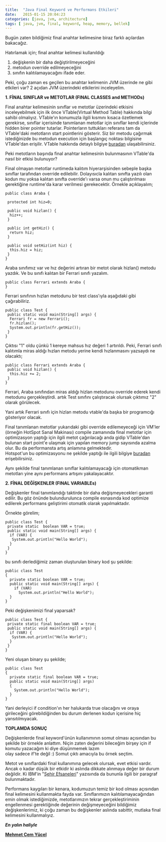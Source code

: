 ```yaml
---
title:  "Java Final Keyword ve Performans Etkileri"
date:   2015-01-15 20:04:23
categories: [java, jvm, architecture]
tags: [ java, jvm, final, keyword, heap, memory, bellek]
---
```


Bugün zaten bildiğimiz final anahtar kelimesine biraz farklı açılardan bakacağız.  
  
Hatırlamak için; final anahtar kelimesi kullanıldığı  

1.  değişkenin bir daha değiştirilmeyeceğini
2.  metodun override edilmeyeceğini
3.  sınıfın kalıtılamayacağını ifade eder.

Peki, çoğu zaman es geçilen bu anahtar kelimenin JVM üzerinde ne gibi etkileri var? 2 açıdan JVM üzerindeki etkilerini inceleyelim.

**1. FİNAL SINIFLAR ve METOTLAR (FINAL CLASSES and METHODs)**

Final anahtar kelimesinin sınıflar ve metotlar üzerindeki etkisini inceleyebilmek için ilk önce VTable(Virtual Method Table) hakkında bilgi sahibi olmalıyız. VTable'ın konumuzla ilgili kısmını kısaca özetlemek gerekirse, sınıflar içerisinde tanımlanan metotlar için sınıflar kendi içlerinde hidden birer pointer tutarlar. Pointerların tuttukları referans tam da VTable'daki metotların start pointlerini gösterir. Siz bir metodu çağırmak istediğinizde bu metodun execution için başlangıç noktası bilgisine VTable'dan erişilir. VTable hakkında detaylı bilgiye  [buradan](http://en.wikipedia.org/wiki/Virtual_method_table) ulaşabilirsiniz.

  

Peki metotların başında final anahtar kelimesinin bulunmasının VTable'da nasıl bir etkisi bulunuyor?

Final olmayan metotlar runtimeda kalıtım hiyerarşisinden sebeple başka sınıflar tarafından override edilebilir. Dolayısıcla kalıtan sınıfta yazılı olan kodun mu yoksa kalıtan sınıfta override'ı varsa onun mu çalıştırılması gerektiğine runtime'da karar verilmesi gerekecektir. Örnekle açıklayalım;  
  
	
	public class Araba {

	 protected int hiz=0;

	 public void hizlan() {
	  hiz++;
	 }

	 public int getHiz() {
	  return hiz;
	 }

	 public void setHiz(int hiz) {
	  this.hiz = hiz;
	 }
	}

Araba sınıfımız var ve hız değerini artıran bir metot olarak hizlan() metodu yazdık. Ve bu sınıfı kalıtan bir Ferrari sınıfı yazalım.  

	public class Ferrari extends Araba {
	}

Ferrari sınıfının hızlan metodunu bir test class'ıyla aşağıdaki gibi çağırabiliriz.    

	public class Test {
	 public static void main(String[] args) {
	  Ferrari fr = new Ferrari();
	  fr.hizlan();
	  System.out.println(fr.getHiz());
	 }
	}

  
  
Çıktısı "1" oldu çünkü 1 kereye mahsus hız değeri 1 artırıldı. Peki, Ferrari sınıfı kalıtımla miras aldığı hızlan metodu yerine kendi hızlanmasını yazsaydı ne olacaktı;  

	public class Ferrari extends Araba {
	 public void hizlan() {
	  this.hiz += 2;
	 }
	}

Ferrari, Araba sınıfından miras aldığı hizlan metodunu override ederek kendi metodunu gerçekleştirdi. artık Test sınıfını çalıştıracak olursak çıktımız "2" olarak görülecek.  
  
Yani artık Ferrari sınıfı için hizlan metodu vtable'da başka bir programcığı gösteriyor olacak.  
  
Final tanımlanan metotlar yukarıdaki gibi override edilemeyeceği için VM'ler (örneğin HotSpot Sanal Makinası) compile zamanında final metotlar için optimizasyon yaptığı için ilgili metot çağırılacağı anda gidip VTable'dan bulunan start point'e ulaşmak için yapılan memory jump sayısında azalma olur. Bu da performansta artış anlamına gelmektedir.  
Hotspot'un bu optimizasyonu ne şekilde yaptığı ile ilgili bilgiye [buradan](https://wikis.oracle.com/display/HotSpotInternals/VirtualCalls) erişebilirsiniz.  
  
Aynı şekilde final tanımlanan sınıflar kalıtılamayacağı için otomatikman metotları yine aynı performans artışını yakalayacaktır.  
  
**2. FİNAL DEĞİŞKENLER (FINAL VARIABLEs)**  
  
Değişkenler final tanımlandığı taktirde bir daha değişmeyecekleri garanti edilir. Bu göz önünde bulundurulunca compile esnasında kod optimize edilerek performans geliştirimi otomatik olarak yapılmaktadır.  
  
Örnekte görelim;  

	public class Test {
	 private static  boolean VAR = true;
	 public static void main(String[] args) {
	  if (VAR) {
	   System.out.println("Hello World");
	  }
	 }
	}

  
bu sınıfı derlediğimiz zaman oluşturulan binary kod şu şekilde:  
  
	public class Test
	{
	  private static boolean VAR = true;
	  public static void main(String[] args) {
	    if (VAR)
	      System.out.println("Hello World");
	  }
	}

 Peki değişkenimizi final yaparsak?  

	public class Test {
	 private static final boolean VAR = true;
	 public static void main(String[] args) {
	  if (VAR) {
	   System.out.println("Hello World");
	  }
	 }
	}
  
Yeni oluşan binary şu şekilde;  
  
	public class Test
	{
	  private static final boolean VAR = true;
	  public static void main(String[] args)
	  {
	    System.out.println("Hello World");
	  }
	}

Yani derleyici if condition'ın her halukarda true olacağını ve oraya girileceğini görebildiğinden bu durum derlenen kodun içerisine hiç yansıtılmıyacak.  
  
**TOPLAMDA SONUÇ**  
  
Değişkenlerde final keyword'ünün kullanımının somut olması açısından bu şekilde bir örnekle anlattım. Niçin zaten değerini bileceğim birşey için if komutu yazacağım ki diye düşünmemek lazım  
olay sadece if'te değil :) Somut çıktı amacıyla bu örnek seçtim.  
  
Metot ve sınıflardaki final kullanımına gelecek olursak, evet etkisi vardır. Ancak o kadar düşük bir etkidir ki aslında dikkate alınmaya değer bir durum değildir. Ki IBM'in "[Şehir Efsaneleri](http://www.ibm.com/developerworks/java/library/j-jtp04223/index.html)" yazısında da bununla ilgili bir paragraf bulunmaktadır.  
  
Performans kaygıları bir kenara, kodumuzun temiz bir kod olması açısından final kelimesini kullanmakta fayda var. Sınıflarımızın kalıtılamayacağından emin olmak istediğimizde, metotlarımızın tekrar gerçekleştiriminin engellenmesi gerektiğinde değerinin değişmeyeceğini bildiğimiz değişkenlerimiz, ki çoğu zaman bu değişkenler aslında sabittir, mutlaka final kelimesini kullanmalıyız.  

***En yalın haliyle***

[**Mehmet Cem Yücel**](https://www.mehmetcemyucel.com)

